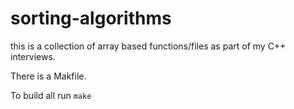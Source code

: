 # sorting-algorithms
this is a collection of array based functions/files as part of my C++ interviews.

There is a Makfile.

To build all run `make`
